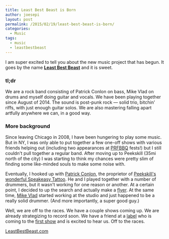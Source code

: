 ```yaml
---
title: Least Best Beast is Born
author: joesepi
layout: post
permalink: /2015/02/19/least-best-beast-is-born/
categories:
  - Music
tags:
  - music
  - leastbestbeast
---
```


I am super excited to tell you about the new music project that has begun. It goes by the name [**Least Best Beast**](http://leastbestbeast.com) and it is sweet.

### tl;dr

We are a rock band consisting of Patrick Conlon on bass, Mike Vlad on drums and myself doing guitar and vocals. We have been playing together since August of 2014. The sound is post-punk rock &mdash; solid trio, bitchin' riffs, with just enough guitar solos. We are also mastering falling apart artfully anywhere we can, in a good way.

### More background

Since leaving Chicago in 2008, I have been hungering to play some music. But in NY, I was only able to put together a few one-off shows with various friends helping out (including two appearances at [PRFBBQ](http://prfbbq.com) fests!) but I still couldn't pull together a regular band. After moving up to Peekskill (35mi north of the city) I was starting to think my chances were pretty slim of finding some like-minded souls to make some noise with.

Eventually, I hooked up with [Patrick Conlon](https://instagram.com/lurkus69), the proprietor of [Peekskill's wonderful Speakeasy Tattoo](http://speakeasy.tattoo). He and I played together with a number of drummers, but it wasn't working for one reason or another. At a certain point, I decided to up the search and actually make a [flyer](http://leastbestbeast.com/drummer). At the same time, [Mike Vlad](https://instagram.com/mikevlad/) started working at the studio and just happened to be a really solid drummer. (And more importantly, a super good guy.)

Well, we are off to the races. We have a couple shows coming up. We are already strategizing to record soon. We have a friend at a [label](http://salinasrecords.com) who is coming to the [first show](https://www.facebook.com/events/1534001653554644) and is excited to hear us. Off to the races.

[LeastBestBeast.com](http://leastbestbeast.com)








